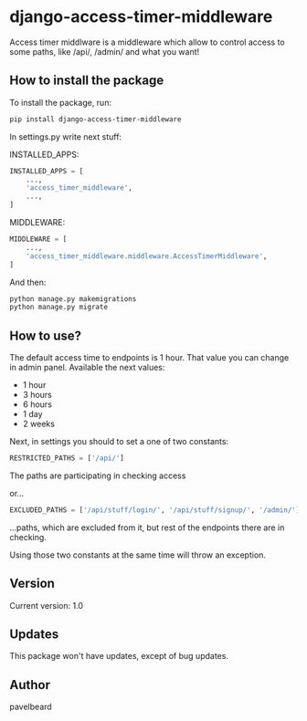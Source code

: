 # django-access-timer-middleware

Access timer middlware is a middleware which allow to control access to some paths, like
/api/, /admin/ and what you want!


## How to install the package

To install the package, run:

```bash
pip install django-access-timer-middleware
```
In settings.py write next stuff:

INSTALLED_APPS:
```python
INSTALLED_APPS = [
    ...,
    'access_timer_middleware',
    ...,
]
```

MIDDLEWARE:
```python
MIDDLEWARE = [
    ...,
    'access_timer_middleware.middleware.AccessTimerMiddleware',
]
```

And then:

```bash
python manage.py makemigrations
python manage.py migrate
```

## How to use?

The default access time to endpoints is 1 hour.
That value you can change in admin panel.
Available the next values:
<ul>
    <li>1 hour</li>
    <li>3 hours</li>
    <li>6 hours</li>
    <li>1 day</li>
    <li>2 weeks</li>
</ul>

Next, in settings you should to set a one of two constants:



```python
RESTRICTED_PATHS = ['/api/']
```
The paths are participating in checking access

or...

```python
EXCLUDED_PATHS = ['/api/stuff/login/', '/api/stuff/signup/', '/admin/']
```
...paths, which are excluded from it, but rest of the endpoints there are in checking.

Using those two constants at the same time will throw an exception.


## Version

Current version: 1.0

## Updates

This package won't have updates, except of bug updates.

## Author

pavelbeard